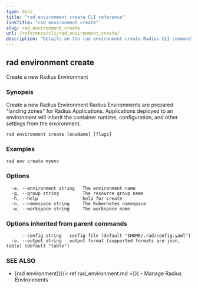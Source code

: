 ```yaml
---
type: docs
title: "rad environment create CLI reference"
linkTitle: "rad environment create"
slug: rad_environment_create
url: /reference/cli/rad_environment_create/
description: "Details on the rad environment create Radius CLI command"
---
```

## rad environment create

Create a new Radius Environment

### Synopsis

Create a new Radius Environment
Radius Environments are prepared "landing zones" for Radius Applications.
Applications deployed to an environment will inherit the container runtime, configuration, and other settings from the environment.

```
rad environment create [envName] [flags]
```

### Examples

```
rad env create myenv
```

### Options

```
  -e, --environment string   The environment name
  -g, --group string         The resource group name
  -h, --help                 help for create
  -n, --namespace string     The Kubernetes namespace
  -w, --workspace string     The workspace name
```

### Options inherited from parent commands

```
      --config string   config file (default "$HOME/.rad/config.yaml")
  -o, --output string   output format (supported formats are json, table) (default "table")
```

### SEE ALSO

* [rad environment]({{< ref rad_environment.md >}})	 - Manage Radius Environments

